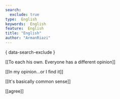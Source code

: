 ```yaml
---
search:
  exclude: true
type:  English
keywords:  English
feature:  English
title: "English"
author: "ArmanRiazi"
---
```

{ data-search-exclude }

[[To each his own. Everyone has a different opinion]]

[[In my opinion...or I find it]]

[[It's basically common sense]]

[[agree]]